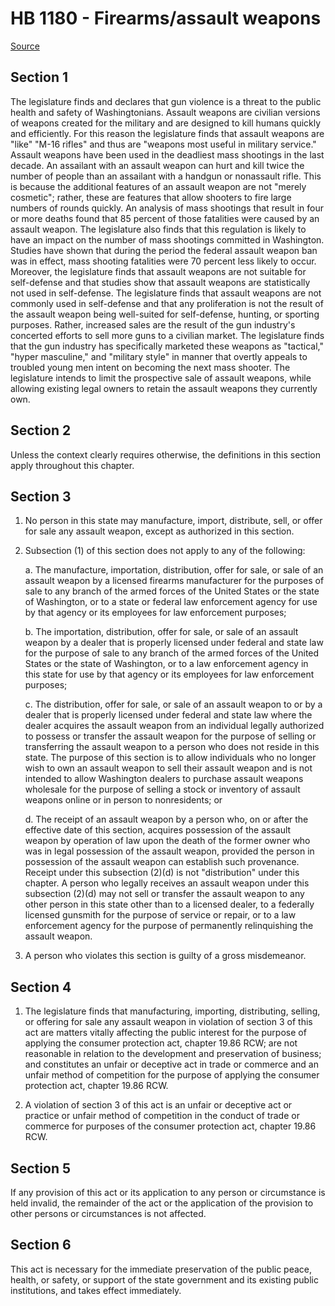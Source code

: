 # HB 1180 - Firearms/assault weapons

[Source](http://lawfilesext.leg.wa.gov/biennium/2023-24/Pdf/Bills/House%20Bills/1180.pdf)

## Section 1
The legislature finds and declares that gun violence is a threat to the public health and safety of Washingtonians. Assault weapons are civilian versions of weapons created for the military and are designed to kill humans quickly and efficiently. For this reason the legislature finds that assault weapons are "like" "M-16 rifles" and thus are "weapons most useful in military service." Assault weapons have been used in the deadliest mass shootings in the last decade. An assailant with an assault weapon can hurt and kill twice the number of people than an assailant with a handgun or nonassault rifle. This is because the additional features of an assault weapon are not "merely cosmetic"; rather, these are features that allow shooters to fire large numbers of rounds quickly. An analysis of mass shootings that result in four or more deaths found that 85 percent of those fatalities were caused by an assault weapon. The legislature also finds that this regulation is likely to have an impact on the number of mass shootings committed in Washington. Studies have shown that during the period the federal assault weapon ban was in effect, mass shooting fatalities were 70 percent less likely to occur. Moreover, the legislature finds that assault weapons are not suitable for self-defense and that studies show that assault weapons are statistically not used in self-defense. The legislature finds that assault weapons are not commonly used in self-defense and that any proliferation is not the result of the assault weapon being well-suited for self-defense, hunting, or sporting purposes. Rather, increased sales are the result of the gun industry's concerted efforts to sell more guns to a civilian market. The legislature finds that the gun industry has specifically marketed these weapons as "tactical," "hyper masculine," and "military style" in manner that overtly appeals to troubled young men intent on becoming the next mass shooter. The legislature intends to limit the prospective sale of assault weapons, while allowing existing legal owners to retain the assault weapons they currently own.

## Section 2
Unless the context clearly requires otherwise, the definitions in this section apply throughout this chapter.

## Section 3
1. No person in this state may manufacture, import, distribute, sell, or offer for sale any assault weapon, except as authorized in this section.

2. Subsection (1) of this section does not apply to any of the following:

    a. The manufacture, importation, distribution, offer for sale, or sale of an assault weapon by a licensed firearms manufacturer for the purposes of sale to any branch of the armed forces of the United States or the state of Washington, or to a state or federal law enforcement agency for use by that agency or its employees for law enforcement purposes;

    b. The importation, distribution, offer for sale, or sale of an assault weapon by a dealer that is properly licensed under federal and state law for the purpose of sale to any branch of the armed forces of the United States or the state of Washington, or to a law enforcement agency in this state for use by that agency or its employees for law enforcement purposes;

    c. The distribution, offer for sale, or sale of an assault weapon to or by a dealer that is properly licensed under federal and state law where the dealer acquires the assault weapon from an individual legally authorized to possess or transfer the assault weapon for the purpose of selling or transferring the assault weapon to a person who does not reside in this state. The purpose of this section is to allow individuals who no longer wish to own an assault weapon to sell their assault weapon and is not intended to allow Washington dealers to purchase assault weapons wholesale for the purpose of selling a stock or inventory of assault weapons online or in person to nonresidents; or

    d. The receipt of an assault weapon by a person who, on or after the effective date of this section, acquires possession of the assault weapon by operation of law upon the death of the former owner who was in legal possession of the assault weapon, provided the person in possession of the assault weapon can establish such provenance. Receipt under this subsection (2)(d) is not "distribution" under this chapter. A person who legally receives an assault weapon under this subsection (2)(d) may not sell or transfer the assault weapon to any other person in this state other than to a licensed dealer, to a federally licensed gunsmith for the purpose of service or repair, or to a law enforcement agency for the purpose of permanently relinquishing the assault weapon.

3. A person who violates this section is guilty of a gross misdemeanor.

## Section 4
1. The legislature finds that manufacturing, importing, distributing, selling, or offering for sale any assault weapon in violation of section 3 of this act are matters vitally affecting the public interest for the purpose of applying the consumer protection act, chapter 19.86 RCW; are not reasonable in relation to the development and preservation of business; and constitutes an unfair or deceptive act in trade or commerce and an unfair method of competition for the purpose of applying the consumer protection act, chapter 19.86 RCW.

2. A violation of section 3 of this act is an unfair or deceptive act or practice or unfair method of competition in the conduct of trade or commerce for purposes of the consumer protection act, chapter 19.86 RCW.

## Section 5
If any provision of this act or its application to any person or circumstance is held invalid, the remainder of the act or the application of the provision to other persons or circumstances is not affected.

## Section 6
This act is necessary for the immediate preservation of the public peace, health, or safety, or support of the state government and its existing public institutions, and takes effect immediately.
